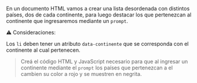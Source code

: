 En un documento HTML vamos a crear una lista desordenada con distintos países, dos de cada continente, para luego destacar los que pertenezcan al continente que ingresaremos mediante un `prompt`.

:warning: Consideraciones:

Los `li` deben tener un atributo `data-continente` que se corresponda con el continente al cual pertenecen.

> Creá el código HTML y JavaScript necesario para que al ingresar un continente mediante el `prompt` los países que pertenezcan a el cambien su color a rojo y se muestren en negrita.